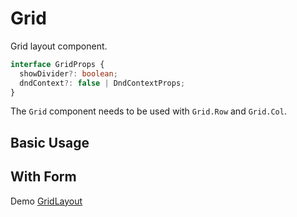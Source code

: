 # Grid

Grid layout component.

```ts
interface GridProps {
  showDivider?: boolean;
  dndContext?: false | DndContextProps;
}
```

The `Grid` component needs to be used with `Grid.Row` and `Grid.Col`.

## Basic Usage

<code src="./demos/new-demos/basic.tsx"></code>

## With Form

Demo [GridLayout](/components/form-v2#grid-layout)
